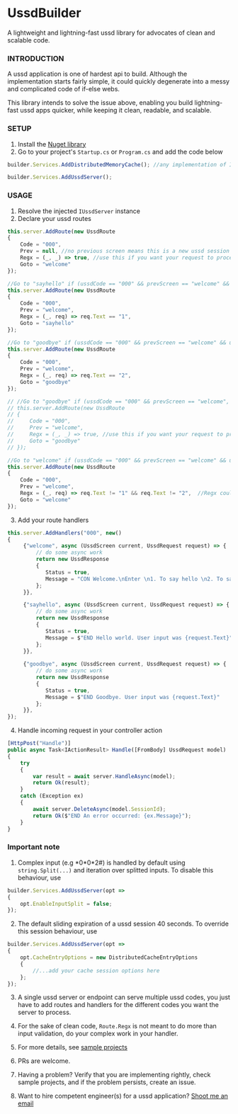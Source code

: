 
# UssdBuilder

A lightweight and lightning-fast ussd library for advocates of clean and scalable code.

### INTRODUCTION

A ussd application is one of hardest api to build. Although the implementation starts fairly simple, it could quickly degenerate into a messy and complicated code of if-else webs.

This library intends to solve the issue above, enabling you build lightning-fast ussd apps quicker, while keeping it clean, readable, and scalable.


### SETUP

1. Install the [Nuget library](https://www.nuget.org/packages/UssdBuilder)
2. Go to your project's `Startup.cs` or `Program.cs` and add the code below

```javascript
builder.Services.AddDistributedMemoryCache(); //any implementation of IDistributedCache works, visit https://learn.microsoft.com/en-us/aspnet/core/performance/caching/distributed?view=aspnetcore-6.0

builder.Services.AddUssdServer();
```

### USAGE

1. Resolve the injected ``IUssdServer`` instance
2. Declare your ussd routes

```javascript
this.server.AddRoute(new UssdRoute
{
    Code = "000",
    Prev = null, //no previous screen means this is a new ussd session
    Regx = (_, _) => true, //use this if you want your request to proceed regardless of user input
    Goto = "welcome"
});

//Go to "sayhello" if (ussdCode == "000" && prevScreen == "welcome" && userInput == 1)
this.server.AddRoute(new UssdRoute
{
    Code = "000",
    Prev = "welcome",
    Regx = (_, req) => req.Text == "1",
    Goto = "sayhello"
});

//Go to "goodbye" if (ussdCode == "000" && prevScreen == "welcome" && userInput == 2)
this.server.AddRoute(new UssdRoute
{
    Code = "000",
    Prev = "welcome",
    Regx = (_, req) => req.Text == "2",
    Goto = "goodbye"
});

// //Go to "goodbye" if (ussdCode == "000" && prevScreen == "welcome", regardless of user input)
// this.server.AddRoute(new UssdRoute
// {
//     Code = "000",
//     Prev = "welcome",
//     Regx = (_, _) => true, //use this if you want your request to proceed regardless of user input
//     Goto = "goodbye"
// });

//Go to "welcome" if (ussdCode == "000" && prevScreen == "welcome" && userInput != 1 && userInput != 2)
this.server.AddRoute(new UssdRoute
{
    Code = "000",
    Prev = "welcome",
    Regx = (_, req) => req.Text != "1" && req.Text != "2",  //Regx could also be used for input validation like input length check, etc.
    Goto = "welcome"
});
```

3. Add your route handlers

```javascript
this.server.AddHandlers("000", new()
{
     {"welcome", async (UssdScreen current, UssdRequest request) => {
         // do some async work
         return new UssdResponse
         {
            Status = true,
            Message = "CON Welcome.\nEnter \n1. To say hello \n2. To say goodbye \n3. To repeat"
         };
     }},

     {"sayhello", async (UssdScreen current, UssdRequest request) => {
         // do some async work
         return new UssdResponse
         {
            Status = true,
            Message = $"END Hello world. User input was {request.Text}"
         };
     }},
     
     {"goodbye", async (UssdScreen current, UssdRequest request) => {
         // do some async work
         return new UssdResponse
         {
            Status = true,
            Message = $"END Goodbye. User input was {request.Text}"
         };
     }},
});
```

4. Handle incoming request in your controller action

```javascript
[HttpPost("Handle")]
public async Task<IActionResult> Handle([FromBody] UssdRequest model)
{
    try
    {
        var result = await server.HandleAsync(model);
        return Ok(result);
    }
    catch (Exception ex)
    {
        await server.DeleteAsync(model.SessionId);
        return Ok($"END An error occurred: {ex.Message}");
    }
}
```
  
### Important note

1. Complex input (e.g \*0\*0*2#) is handled by default using `string.Split(...)` and iteration over splitted inputs. To disable this behaviour, use

```javascript
builder.Services.AddUssdServer(opt =>
{
    opt.EnableInputSplit = false;
});

```

2. The default sliding expiration of a ussd session 40 seconds. To override this session behaviour, use

```javascript
builder.Services.AddUssdServer(opt =>
{
    opt.CacheEntryOptions = new DistributedCacheEntryOptions
    {
        //...add your cache session options here
    };
});

```

3. A single ussd server or endpoint can serve multiple ussd codes, you just have to add routes and handlers for the different codes you want the server to process.

4. For the sake of clean code, `Route.Regx` is not meant to do more than input validation, do your complex work in your handler.

5. For more details, see [sample projects](https://github.com/cardiogramx/UssdBuilder/tree/master/sample)

6. PRs are welcome. 

7. Having a problem? Verify that you are implementing rightly, check sample projects, and if the problem persists, create an issue.

8. Want to hire competent engineer(s) for a ussd application? [Shoot me an email](mailto:kolawole.ox@gmail.com)